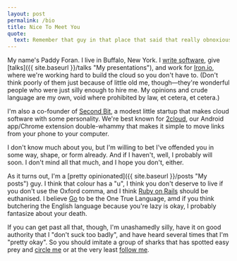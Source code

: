 ```yaml
---
layout: post
permalink: /bio
title: Nice To Meet You
quote:
  text: Remember that guy in that place that said that really obnoxious thing that probably offended you? That was me.
---
```


My name's Paddy Foran. I live in Buffalo, New York. I [write software](https://github.com/paddyforan "My Github Repository"), 
give [talks]({{ site.baseurl }}/talks "My presentations"), and work for [Iron.io](http://www.iron.io "Iron.io"), 
where we're working hard to build the cloud so you don't have to. (Don't think poorly of them just because of 
little old me, though&mdash;they're wonderful people who were just silly enough to hire me. My opinions and crude language 
are my own, void where prohibited by law, et cetera, et cetera.)

I'm also a co-founder of [Second Bit](http://www.secondbit.org "Second Bit"), a modest little startup that makes cloud software 
with some personality. We're best known for [2cloud](http://www.2cloud.org "2cloud"), our Android app/Chrome extension double-whammy 
that makes it simple to move links from your phone to your computer.

I don't know much about you, but I'm willing to bet I've offended you in some way, shape, or form already. And if I haven't, 
well, I probably will soon. I don't mind all that much, and I hope you don't, either.

As it turns out, I'm a [pretty opinionated]({{ site.baseurl }}/posts "My posts") guy. I think that colour has a &quot;u&quot;, 
I think you don't deserve to live if you don't use the Oxford comma, and I think [Ruby on Rails](http://www.rubyonrails.org "The biggest piece of bloat ever") 
should be euthanised. I believe [Go](http://www.golang.org "The Jesus language") to be the One True Language, amd if you think 
butchering the English language because you're lazy is okay, I probably fantasize about your death.

If you can get past all that, though, I'm unashamedly silly, have it on good authority that I &quot;don't suck too badly&quot;, and 
have heard several times that I'm &quot;pretty okay&quot;. So you should imitate a group of sharks that has spotted easy prey and 
[circle me](http://profiles.google.com/foran.paddy "My Google+ account") or at the very least [follow me](http://www.twitter.com/paddyforan "My Twitter account").
